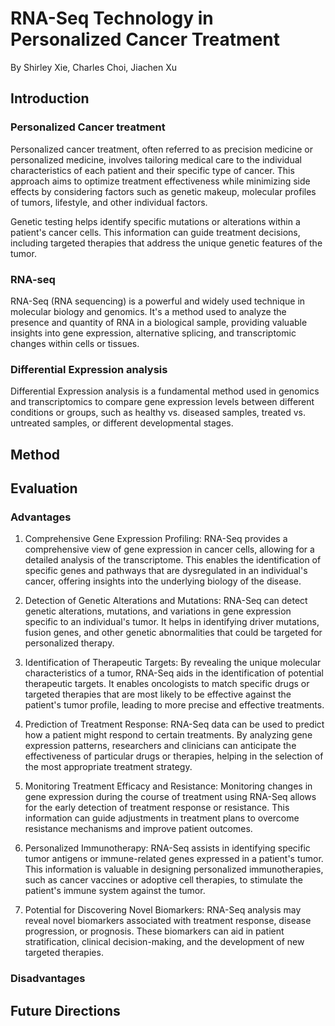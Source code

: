 # RNA-Seq Technology in Personalized Cancer Treatment
By Shirley Xie, Charles Choi, Jiachen Xu

## Introduction

### Personalized Cancer treatment
Personalized cancer treatment, often referred to as precision medicine or personalized medicine, involves tailoring medical care to the individual characteristics of each patient and their specific type of cancer. This approach aims to optimize treatment effectiveness while minimizing side effects by considering factors such as genetic makeup, molecular profiles of tumors, lifestyle, and other individual factors.

Genetic testing helps identify specific mutations or alterations within a patient's cancer cells. This information can guide treatment decisions, including targeted therapies that address the unique genetic features of the tumor.

### RNA-seq
RNA-Seq (RNA sequencing) is a powerful and widely used technique in molecular biology and genomics. It's a method used to analyze the presence and quantity of RNA in a biological sample, providing valuable insights into gene expression, alternative splicing, and transcriptomic changes within cells or tissues.

### Differential Expression analysis
Differential Expression analysis is a fundamental method used in genomics and transcriptomics to compare gene expression levels between different conditions or groups, such as healthy vs. diseased samples, treated vs. untreated samples, or different developmental stages.

## Method



## Evaluation

### Advantages

1. Comprehensive Gene Expression Profiling:
RNA-Seq provides a comprehensive view of gene expression in cancer cells, allowing for a detailed analysis of the transcriptome. This enables the identification of specific genes and pathways that are dysregulated in an individual's cancer, offering insights into the underlying biology of the disease.

2. Detection of Genetic Alterations and Mutations:
RNA-Seq can detect genetic alterations, mutations, and variations in gene expression specific to an individual's tumor. It helps in identifying driver mutations, fusion genes, and other genetic abnormalities that could be targeted for personalized therapy.

3. Identification of Therapeutic Targets:
By revealing the unique molecular characteristics of a tumor, RNA-Seq aids in the identification of potential therapeutic targets. It enables oncologists to match specific drugs or targeted therapies that are most likely to be effective against the patient's tumor profile, leading to more precise and effective treatments.

4. Prediction of Treatment Response:
RNA-Seq data can be used to predict how a patient might respond to certain treatments. By analyzing gene expression patterns, researchers and clinicians can anticipate the effectiveness of particular drugs or therapies, helping in the selection of the most appropriate treatment strategy.

5. Monitoring Treatment Efficacy and Resistance:
Monitoring changes in gene expression during the course of treatment using RNA-Seq allows for the early detection of treatment response or resistance. This information can guide adjustments in treatment plans to overcome resistance mechanisms and improve patient outcomes.

6. Personalized Immunotherapy:
RNA-Seq assists in identifying specific tumor antigens or immune-related genes expressed in a patient's tumor. This information is valuable in designing personalized immunotherapies, such as cancer vaccines or adoptive cell therapies, to stimulate the patient's immune system against the tumor.

7. Potential for Discovering Novel Biomarkers:
RNA-Seq analysis may reveal novel biomarkers associated with treatment response, disease progression, or prognosis. These biomarkers can aid in patient stratification, clinical decision-making, and the development of new targeted therapies.

### Disadvantages

## Future Directions
